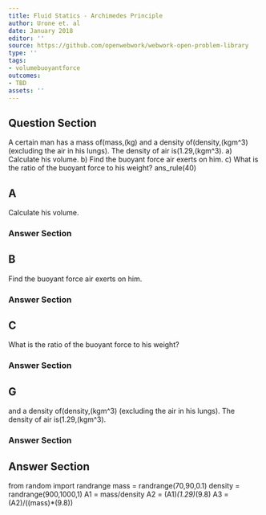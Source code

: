 ```yaml
---
title: Fluid Statics - Archimedes Principle
author: Urone et. al
date: January 2018
editor: ''
source: https://github.com/openwebwork/webwork-open-problem-library
type: ''
tags:
- volumebuoyantforce
outcomes:
- TBD
assets: ''
---
```


## Question Section 

A certain man has a mass of(mass,(kg) and a density of(density,(kgm^3)  (excluding the air in his lungs). The density of air is(1.29,(kgm^3).
a) Calculate his volume.
b) Find the buoyant force air exerts on him.
c) What is the ratio of the buoyant force to his weight?
ans_rule(40)
## A
Calculate his volume.
### Answer Section
## B
Find the buoyant force air exerts on him.
### Answer Section
## C
What is the ratio of the buoyant force to his weight?
### Answer Section
## G
and a density of(density,(kgm^3)  (excluding the air in his lungs). The density of air is(1.29,(kgm^3).
### Answer Section


## Answer Section

from random import randrange
mass = randrange(70,90,0.1)
density = randrange(900,1000,1)
A1 = mass/density
A2 = (A1)*(1.29)*(9.8)
A3 = (A2)/((mass)*(9.8))